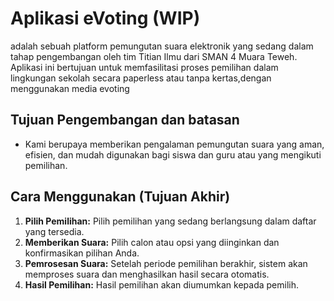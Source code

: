 # Aplikasi eVoting (WIP)

adalah sebuah platform pemungutan suara elektronik yang sedang dalam tahap pengembangan oleh tim Titian Ilmu dari SMAN 4 Muara Teweh. Aplikasi ini bertujuan untuk memfasilitasi proses pemilihan dalam lingkungan sekolah secara
paperless atau tanpa kertas,dengan menggunakan media evoting

## Tujuan Pengembangan dan batasan

- Kami berupaya memberikan pengalaman pemungutan suara yang aman, efisien, dan mudah digunakan bagi siswa dan guru atau yang mengikuti pemilihan.

## Cara Menggunakan (Tujuan Akhir)

1. **Pilih Pemilihan:** Pilih pemilihan yang sedang berlangsung dalam daftar yang tersedia.
2. **Memberikan Suara:** Pilih calon atau opsi yang diinginkan dan konfirmasikan pilihan Anda.
3. **Pemrosesan Suara:** Setelah periode pemilihan berakhir, sistem akan memproses suara dan menghasilkan hasil secara otomatis.
4. **Hasil Pemilihan:** Hasil pemilihan akan diumumkan kepada pemilih.

